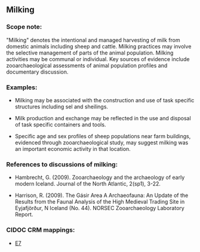 
## Milking

###  Scope note: 
"Milking" denotes the intentional and managed harvesting of milk from domestic animals including sheep and cattle. Milking practices may involve the selective management of parts of the animal population. Milking activities may be communal or individual. Key sources of evidence include zooarchaeological assessments of animal population profiles and documentary discussion. 

### Examples: 

* Milking may be associated with the construction and use of task specific structures including sel and sheilings. 

* Milk production and exchange may be reflected in the use and disposal of task specific containers and tools. 

* Specific age and sex profiles of sheep populations near farm buildings, evidenced through zooarchaeological study, may suggest milking was an important economic activity in that location. 
### References to discussions of milking:

* Hambrecht, G. (2009). Zooarchaeology and the archaeology of early modern Iceland. Journal of the North Atlantic, 2(sp1), 3-22.

* Harrison, R. (2009). The Gásir Area A Archaeofauna: An Update of the Results from the Faunal Analysis of the High Medieval Trading Site in Eyjafjörður, N Iceland (No. 44). NORSEC Zooarchaeology Laboratory Report.

### CIDOC CRM mappings: 

* [E7](http://www.cidoc-crm.org/Entity/E7-Activity/Version-6.2.1)


